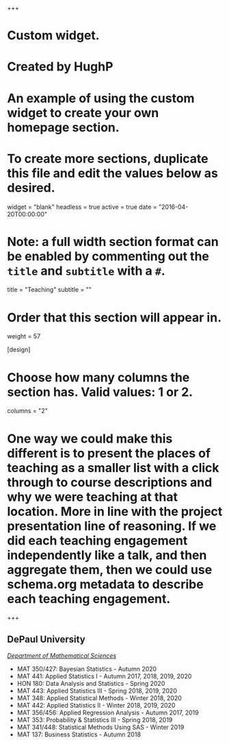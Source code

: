 +++
# Custom widget.
# Created by HughP
# An example of using the custom widget to create your own homepage section.
# To create more sections, duplicate this file and edit the values below as desired.
widget = "blank"
headless = true
active = true
date = "2016-04-20T00:00:00"

# Note: a full width section format can be enabled by commenting out the `title` and `subtitle` with a `#`.
title = "Teaching"
subtitle = ""


# Order that this section will appear in.
weight = 57

[design]
  # Choose how many columns the section has. Valid values: 1 or 2.
  columns = "2"

# One way we could make this different is to present the places of teaching as a smaller list with a click through to course descriptions and why we were teaching at that location. More in line with the project presentation line of reasoning. If we did each teaching engagement independently like a talk, and then aggregate them, then we could use schema.org metadata to describe each teaching engagement.

+++
<h2>DePaul University</h2>

_[Department of Mathematical Sciences](https://csh.depaul.edu/academics/mathematical-sciences/Pages/default.aspx)_

+ MAT 350/427: Bayesian Statistics - Autumn 2020
+ MAT 441: Applied Statistics I - Autumn 2017, 2018, 2019, 2020
+ HON 180: Data Analysis and Statistics - Spring 2020
+ MAT 443: Applied Statistics III - Spring 2018, 2019, 2020
+ MAT 348: Applied Statistical Methods - Winter 2018, 2020
+ MAT 442: Applied Statistics II - Winter 2018, 2019, 2020
+ MAT 356/456: Applied Regression Analysis - Autumn 2017, 2019
+ MAT 353: Probability & Statistics III - Spring 2018, 2019
+ MAT 341/448: Statistical Methods Using SAS - Winter 2019
+ MAT 137: Business Statistics - Autumn 2018

